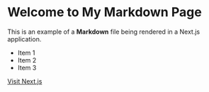 # Welcome to My Markdown Page

This is an example of a **Markdown** file being rendered in a Next.js application.

- Item 1
- Item 2
- Item 3

[Visit Next.js](https://nextjs.org)
